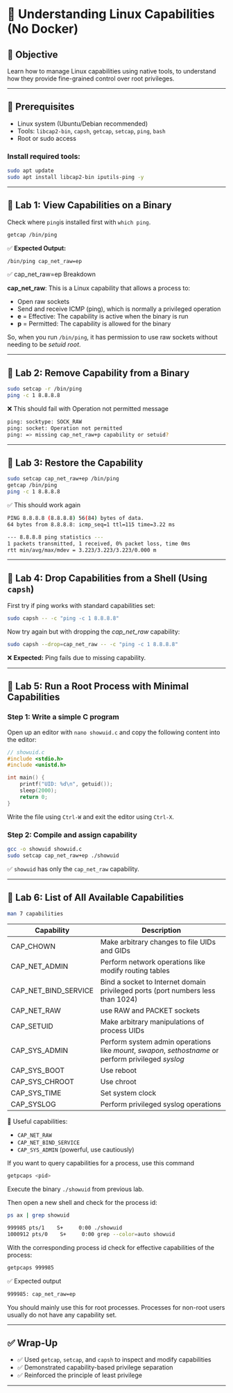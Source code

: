 # 🧪 Understanding Linux Capabilities (No Docker)

## 🎯 Objective

Learn how to manage Linux capabilities using native tools, to understand how they provide fine-grained control over root privileges.

---

## 🧰 Prerequisites

- Linux system (Ubuntu/Debian recommended)
- Tools: `libcap2-bin`, `capsh`, `getcap`, `setcap`, `ping`, `bash`
- Root or sudo access

### Install required tools:

```bash
sudo apt update
sudo apt install libcap2-bin iputils-ping -y
```

---

## 🔹 Lab 1: View Capabilities on a Binary

Check where `ping`is installed first with `which ping`.

```bash
getcap /bin/ping
```

✅ **Expected Output:**

```bash
/bin/ping cap_net_raw=ep
```

✅ cap_net_raw=ep Breakdown

**cap_net_raw**: This is a Linux capability that allows a process to:

- Open raw sockets
- Send and receive ICMP (ping), which is normally a privileged operation
- **e** = Effective: The capability is active when the binary is run
- **p** = Permitted: The capability is allowed for the binary

So, when you run `/bin/ping`, it has permission to use raw sockets without needing to be _setuid root_.

---

## 🔹 Lab 2: Remove Capability from a Binary

```bash
sudo setcap -r /bin/ping
ping -c 1 8.8.8.8
```

❌ This should fail with Operation not permitted message

```bash
ping: socktype: SOCK_RAW
ping: socket: Operation not permitted
ping: => missing cap_net_raw+p capability or setuid?
```

---

## 🔹 Lab 3: Restore the Capability

```bash
sudo setcap cap_net_raw+ep /bin/ping
getcap /bin/ping
ping -c 1 8.8.8.8 
```

✅ This should work again

```bash
PING 8.8.8.8 (8.8.8.8) 56(84) bytes of data.
64 bytes from 8.8.8.8: icmp_seq=1 ttl=115 time=3.22 ms

--- 8.8.8.8 ping statistics ---
1 packets transmitted, 1 received, 0% packet loss, time 0ms
rtt min/avg/max/mdev = 3.223/3.223/3.223/0.000 m
```

---

## 🔹 Lab 4: Drop Capabilities from a Shell (Using `capsh`)

First try if ping works with standard capabilities set:

```bash
sudo capsh -- -c "ping -c 1 8.8.8.8"
```

Now try again but with dropping the _cap_net_raw_ capability:

```bash
sudo capsh --drop=cap_net_raw -- -c "ping -c 1 8.8.8.8"
```

❌ **Expected:** Ping fails due to missing capability.

---

## 🔹 Lab 5: Run a Root Process with Minimal Capabilities

### Step 1: Write a simple C program

Open up an editor with `nano showuid.c` and copy the following content into the editor: 

```c
// showuid.c
#include <stdio.h>
#include <unistd.h>

int main() {
    printf("UID: %d\n", getuid());
    sleep(2000);
    return 0;
}
```

Write the file using `Ctrl-W` and exit the editor using `Ctrl-X`.

### Step 2: Compile and assign capability

```bash
gcc -o showuid showuid.c
sudo setcap cap_net_raw+ep ./showuid
```

✅ `showuid` has only the `cap_net_raw` capability.

---

## 🔹 Lab 6: List of All Available Capabilities

```bash
man 7 capabilities
```

| Capability           | Description                                                                                          |
|----------------------|------------------------------------------------------------------------------------------------------|
| CAP_CHOWN            | Make arbitrary changes to file UIDs and GIDs                                                         |
| CAP_NET_ADMIN        | Perform network operations like modify routing tables                                                |
| CAP_NET_BIND_SERVICE | Bind a socket to Internet domain privileged ports (port numbers less than 1024)                      |
| CAP_NET_RAW          | use RAW and PACKET sockets                                                                           |
| CAP_SETUID           | Make arbitrary manipulations of process UIDs                                                         |
| CAP_SYS_ADMIN        | Perform system admin operations like _mount_, _swapon_, _sethostname_ or perform privileged _syslog_ |
| CAP_SYS_BOOT         | Use reboot                                                                                           |
| CAP_SYS_CHROOT       | Use chroot                                                                                           |
| CAP_SYS_TIME         | Set system clock                                                                                     |
| CAP_SYSLOG           | Perform privileged syslog operations                                                                 |

🧠 Useful capabilities:

- `CAP_NET_RAW`
- `CAP_NET_BIND_SERVICE`
- `CAP_SYS_ADMIN` (powerful, use cautiously)

If you want to query capabilities for a process, use this command

```bash
getpcaps <pid>
```

Execute the binary `./showuid` from previous lab.

Then open a new shell and check for the process id:

```bash
ps ax | grep showuid
```

```bash
999985 pts/1    S+     0:00 ./showuid
1000912 pts/0    S+     0:00 grep --color=auto showuid
```

With the corresponding process id check for effective capabilities of the process:

```bash
getpcaps 999985
```

✅ Expected output

```bash
999985: cap_net_raw=ep
```

You should mainly use this for root processes. Processes for non-root users usually do not have
any capability set.

---

## ✅ Wrap-Up

- ✅ Used `getcap`, `setcap`, and `capsh` to inspect and modify capabilities
- ✅ Demonstrated capability-based privilege separation
- ✅ Reinforced the principle of least privilege

---
